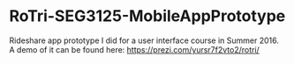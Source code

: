 <h1> RoTri-SEG3125-MobileAppPrototype
</h1>

Rideshare app prototype I did for a user interface course in Summer 2016. 
<br>A demo of it can be found here: https://prezi.com/yursr7f2vto2/rotri/

